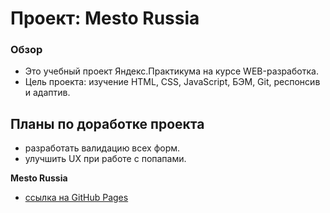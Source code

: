 # Проект: Mesto Russia

### Обзор

* Это учебный проект Яндекс.Практикума на курсе WEB-разработка.
* Цель проекта: изучение HTML, CSS, JavaScript, БЭМ, Git, респонсив и адаптив.

## Планы по доработке проекта
* разработать валидацию всех форм.
* улучшить UX при работе с попапами.


**Mesto Russia**

* [ссылка на GitHub Pages](https://yurick78.github.io/mesto/index.html)
